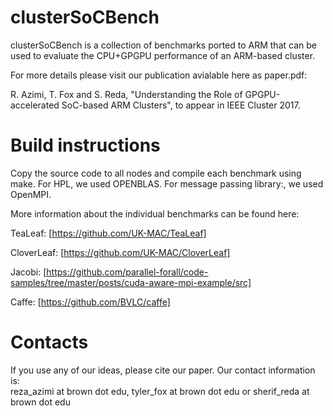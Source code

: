 # clusterSoCBench
clusterSoCBench is a collection of benchmarks ported to ARM that can be used to evaluate the CPU+GPGPU performance of an ARM-based cluster.

For more details please visit our publication avialable here as paper.pdf:

R. Azimi, T. Fox and S. Reda, "Understanding the Role of GPGPU-accelerated SoC-based ARM Clusters", to appear in IEEE Cluster 2017.


# Build instructions
Copy the source code to all nodes and compile each benchmark using make.
For HPL, we used OPENBLAS. For message passing library:, we used OpenMPI.   

More information about the individual benchmarks can be found here:

TeaLeaf: [https://github.com/UK-MAC/TeaLeaf]

CloverLeaf: [https://github.com/UK-MAC/CloverLeaf]

Jacobi: [https://github.com/parallel-forall/code-samples/tree/master/posts/cuda-aware-mpi-example/src]

Caffe: [https://github.com/BVLC/caffe]

# Contacts
If you use any of our ideas, please cite our paper.  Our contact information is:  
reza_azimi at brown dot edu, tyler_fox at brown dot edu or sherif_reda at brown dot edu

